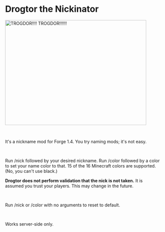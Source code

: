 # Drogtor the Nickinator

<p><img title="TROGDOR!!!! TROGDOR!!!!!!" src="https://unascribed.com/trogdor.gif?v=2" width="458" height="341" /></p>
<p>&nbsp;</p>
<p>It's a nickname mod for Forge 1.4. You try naming mods; it's not easy.</p>
<p>&nbsp;</p>
<p>Run /nick followed by your desired nickname. Run /color followed by a color to set your name color to that. 15 of the 16 Minecraft colors are supported. (No, you can't use black.)</p>
<p><strong>Drogtor does not perform validation that the nick is not taken.</strong> It is assumed you trust your players. This may change in the future.</p>
<p>&nbsp;</p>
<p>Run /nick or /color with no arguments to reset to default.</p>
<p>&nbsp;</p>
<p>Works server-side only.</p>
